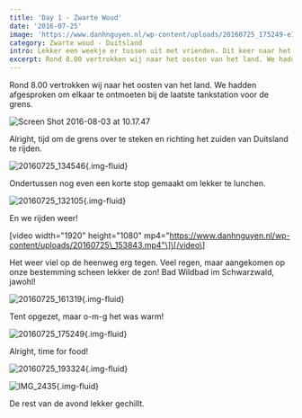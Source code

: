 ```yaml
---
title: 'Day 1 - Zwarte Woud'
date: '2016-07-25'
image: 'https://www.danhnguyen.nl/wp-content/uploads/20160725_175249-e1470213649194.jpg'
category: Zwarte woud - Duitsland
intro: Lekker een weekje er tussen uit met vrienden. Dit keer naar het zuiden van Duitsland, Zwarte-woud. Lekker kamperen met een tent. Nou ja, wel luxe dan, op de tent na.
excerpt: Rond 8.00 vertrokken wij naar het oosten van het land. We hadden afgesproken om elkaar te ontmoeten bij de laatste tankstation voor de grens.
---
```


Rond 8.00 vertrokken wij naar het oosten van het land. We hadden afgesproken om elkaar te ontmoeten bij de laatste tankstation voor de grens.

![Screen Shot 2016-08-03 at 10.17.47](https://www.danhnguyen.nl/wp-content/uploads/Screen-Shot-2016-08-03-at-10.17.47-e1470212366661.png)

Alright, tijd om de grens over te steken en richting het zuiden van Duitsland te rijden.

![20160725_134546](https://www.danhnguyen.nl/wp-content/uploads/20160725_134546-e1470215146933.jpg){.img-fluid}

Ondertussen nog even een korte stop gemaakt om lekker te lunchen.

![20160725_132105](https://www.danhnguyen.nl/wp-content/uploads/20160725_132105-e1470212514703.jpg){.img-fluid}

En we rijden weer!

\[video width="1920" height="1080" mp4="https://www.danhnguyen.nl/wp-content/uploads/20160725\_153843.mp4"\]\[/video\]

Het weer viel op de heenweg erg tegen. Veel regen, maar aangekomen op onze bestemming scheen lekker de zon! Bad Wildbad im Schwarzwald, jawohl!

![20160725_161319](https://www.danhnguyen.nl/wp-content/uploads/20160725_161319-e1470213576773.jpg){.img-fluid}

Tent opgezet, maar o-m-g het was warm!

![20160725_175249](https://www.danhnguyen.nl/wp-content/uploads/20160725_175249-e1470213649194.jpg){.img-fluid}

Alright, time for food!

![20160725_193324](https://www.danhnguyen.nl/wp-content/uploads/20160725_193324-e1470215367698.jpg){.img-fluid}

![IMG_2435](https://www.danhnguyen.nl/wp-content/uploads/IMG_2435-e1470215025424.jpg){.img-fluid}

De rest van de avond lekker gechillt.

